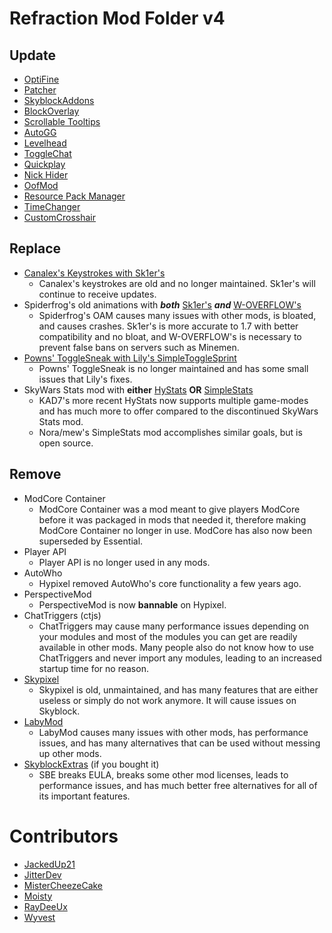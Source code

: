 # Refraction Mod Folder v4

## Update

* [OptiFine](https://optifine.net/adloadx?f=preview_OptiFine_1.8.9_HD_U_M5.jar)
* [Patcher](https://sk1er.club/mods/patcher)
* [SkyblockAddons](https://github.com/BiscuitDevelopment/SkyblockAddons/releases/latest)
* [BlockOverlay](https://hypixel.net/threads/forge-1-8-9-block-overlay-v4-0-3.1417995/)
* [Scrollable Tooltips](https://sk1er.club/mods/text_overflow_scroll)
* [AutoGG](https://sk1er.club/mods/autogg)
* [Levelhead](https://sk1er.club/mods/level_head)
* [ToggleChat](https://github.com/boomboompower/ToggleChat/releases/latest)
* [Quickplay](https://github.com/QuickplayMod/quickplay/releases/latest)
* [Nick Hider](https://sk1er.club/mods/nick_hider)
* [OofMod](https://sk1er.club/mods/refractionoof)
* [Resource Pack Manager](https://www.youtube.com/watch?v=OQZFWrrEcYM)
* [TimeChanger](https://github.com/shatter-point/Revamped-TimeChanger/releases/latest)
* [CustomCrosshair](https://www.curseforge.com/minecraft/mc-mods/custom-crosshair-mod/files/all?filter-game-version=2020709689%3A5806)

## Replace

* [Canalex's Keystrokes with Sk1er's](https://sk1er.club/mods/keystrokesmod)
    * Canalex's keystrokes are old and no longer maintained. Sk1er's will continue to receive updates.
* Spiderfrog's old animations with **_both_** [Sk1er's](https://sk1er.club/beta) **_and_** [W-OVERFLOW's](https://github.com/W-OVERFLOW/OverflowAnimations/releases/latest)
    * Spiderfrog's OAM causes many issues with other mods, is bloated, and causes crashes. Sk1er's is more accurate to 1.7 with better compatibility and no bloat, and W-OVERFLOW's is necessary to prevent false bans on servers such as Minemen.
* [Powns' ToggleSneak with Lily's SimpleToggleSprint](https://github.com/My-Name-Is-Jeff/SimpleToggleSprint/releases/latest)
    * Powns' ToggleSneak is no longer maintained and has some small issues that Lily's fixes.
* SkyWars Stats mod with **either** [HyStats](https://download2270.mediafire.com/0r5h180odzzg/yx8m6ztaduf5bx8/HyStats-v4.0_%281.8.9%29.jar) **OR** [SimpleStats](https://github.com/mew/SimpleStats/releases/latest)
    * KAD7's more recent HyStats now supports multiple game-modes and has much more to offer compared to the discontinued SkyWars Stats mod.
    * Nora/mew's SimpleStats mod accomplishes similar goals, but is open source.

## Remove

* ModCore Container
    * ModCore Container was a mod meant to give players ModCore before it was packaged in mods that needed it, therefore making ModCore Container no longer in use. ModCore has also now been superseded by Essential.
* Player API
    * Player API is no longer used in any mods.
* AutoWho
    * Hypixel removed AutoWho's core functionality a few years ago.
* PerspectiveMod
    * PerspectiveMod is now **bannable** on Hypixel.
* ChatTriggers (ctjs)
    * ChatTriggers may cause many performance issues depending on your modules and most of the modules you can get are readily available in other mods. Many people also do not know how to use ChatTriggers and never import any modules, leading to an increased startup time for no reason.
* [Skypixel](https://github.com/MicrocontrollersDev/Alternatives/blob/main/Skypixel.md)
    * Skypixel is old, unmaintained, and has many features that are either useless or simply do not work anymore. It will cause issues on Skyblock.
* [LabyMod](https://github.com/MicrocontrollersDev/Alternatives/blob/main/LabyMod.md)
    * LabyMod causes many issues with other mods, has performance issues, and has many alternatives that can be used without messing up other mods.
* [SkyblockExtras](https://github.com/MicrocontrollersDev/Alternatives/blob/main/SkyblockExtras.md) (if you bought it)
    * SBE breaks EULA, breaks some other mod licenses, leads to performance issues, and has much better free alternatives for all of its important features.

# Contributors

* [JackedUp21](https://github.com/JackedUp21)
* [JitterDev](https://github.com/JitterDev)
* [MisterCheezeCake](https://github.com/MisterCheezeCake)
* [Moisty](https://github.com/Mqisty)
* [RayDeeUx](https://github.com/RayDeeUx)
* [Wyvest](https://github.com/wyvest)
